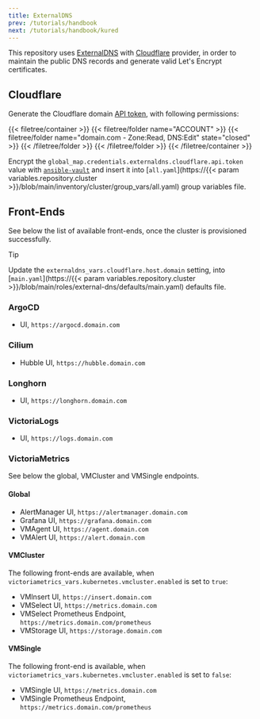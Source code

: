```yaml
---
title: ExternalDNS
prev: /tutorials/handbook
next: /tutorials/handbook/kured
---
```


This repository uses [ExternalDNS](https://github.com/kubernetes-sigs/external-dns) with [Cloudflare](https://www.cloudflare.com) provider, in order to maintain the public DNS records and generate valid Let's Encrypt certificates.

<!--more-->

## Cloudflare

Generate the Cloudflare domain [API token](https://developers.cloudflare.com/fundamentals/api/get-started/create-token/), with following permissions:

{{< filetree/container >}}
  {{< filetree/folder name="ACCOUNT" >}}
    {{< filetree/folder name="domain.com - Zone:Read, DNS:Edit" state="closed" >}}
    {{< /filetree/folder >}}
  {{< /filetree/folder >}}
{{< /filetree/container >}}

Encrypt the `global_map.credentials.externaldns.cloudflare.api.token` value with [`ansible-vault`](/k3s-cluster/tutorials/handbook/ansible/#vault) and insert it into 
[`all.yaml`](https://{{< param variables.repository.cluster >}}/blob/main/inventory/cluster/group_vars/all.yaml) group variables file.

## Front-Ends

See below the list of available front-ends, once the cluster is provisioned successfully.

> [!TIP]
> Update the `externaldns_vars.cloudflare.host.domain` setting, into [`main.yaml`](https://{{< param variables.repository.cluster >}}/blob/main/roles/external-dns/defaults/main.yaml) defaults file.

### ArgoCD

- UI, `https://argocd.domain.com`

### Cilium

- Hubble UI, `https://hubble.domain.com`

### Longhorn

- UI, `https://longhorn.domain.com`

### VictoriaLogs

- UI, `https://logs.domain.com`

### VictoriaMetrics

See below the global, VMCluster and VMSingle endpoints.

#### Global

- AlertManager UI, `https://alertmanager.domain.com`
- Grafana UI, `https://grafana.domain.com`
- VMAgent UI, `https://agent.domain.com`
- VMAlert UI, `https://alert.domain.com`

#### VMCluster

The following front-ends are available, when `victoriametrics_vars.kubernetes.vmcluster.enabled` is set to `true`:

- VMInsert UI, `https://insert.domain.com`
- VMSelect UI, `https://metrics.domain.com`
- VMSelect Prometheus Endpoint, `https://metrics.domain.com/prometheus`
- VMStorage UI, `https://storage.domain.com`

#### VMSingle

The following front-end is available, when `victoriametrics_vars.kubernetes.vmcluster.enabled` is set to `false`:

- VMSingle UI, `https://metrics.domain.com`
- VMSingle Prometheus Endpoint, `https://metrics.domain.com/prometheus`

